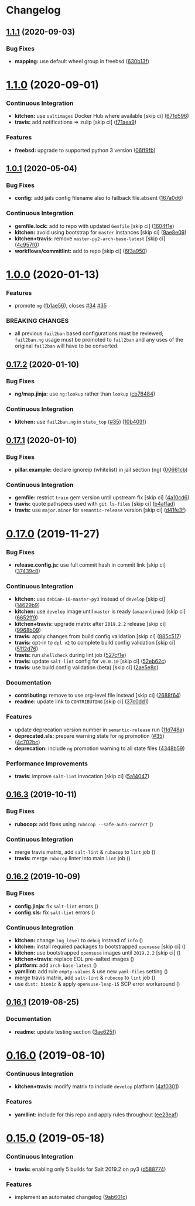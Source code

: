 # Changelog

## [1.1.1](https://github.com/saltstack-formulas/fail2ban-formula/compare/v1.1.0...v1.1.1) (2020-09-03)


### Bug Fixes

* **mapping:** use default wheel group in freebsd ([630b13f](https://github.com/saltstack-formulas/fail2ban-formula/commit/630b13f6b3e8a69a0bf4240460ce24855a055a77))

# [1.1.0](https://github.com/saltstack-formulas/fail2ban-formula/compare/v1.0.1...v1.1.0) (2020-09-01)


### Continuous Integration

* **kitchen:** use `saltimages` Docker Hub where available [skip ci] ([671d596](https://github.com/saltstack-formulas/fail2ban-formula/commit/671d596e4e76148b631fa5e641fbd5a2b29f7113))
* **travis:** add notifications => zulip [skip ci] ([f71aea9](https://github.com/saltstack-formulas/fail2ban-formula/commit/f71aea9c1989e33cde834cde14869856cbc0a81b))


### Features

* **freebsd:** upgrade to supported python 3 version ([06ff9fb](https://github.com/saltstack-formulas/fail2ban-formula/commit/06ff9fb9902b13f55a9042d59565337b135bcc41))

## [1.0.1](https://github.com/saltstack-formulas/fail2ban-formula/compare/v1.0.0...v1.0.1) (2020-05-04)


### Bug Fixes

* **config:** add jails config filename also to fallback file.absent ([167a0d6](https://github.com/saltstack-formulas/fail2ban-formula/commit/167a0d60664328a925cf80862e2c402a63f2997f))


### Continuous Integration

* **gemfile.lock:** add to repo with updated `Gemfile` [skip ci] ([1604f1e](https://github.com/saltstack-formulas/fail2ban-formula/commit/1604f1ea52c28cc5e61630587d1648b124bda859))
* **kitchen:** avoid using bootstrap for `master` instances [skip ci] ([9ae8e09](https://github.com/saltstack-formulas/fail2ban-formula/commit/9ae8e0946efa6be827e1013935b74c32b4066c26))
* **kitchen+travis:** remove `master-py2-arch-base-latest` [skip ci] ([4c957f0](https://github.com/saltstack-formulas/fail2ban-formula/commit/4c957f0ec1e3ab14d01ed2c1f7d068a46edb3162))
* **workflows/commitlint:** add to repo [skip ci] ([6f3a950](https://github.com/saltstack-formulas/fail2ban-formula/commit/6f3a950e9b5b742719ff01e12a45a5d2fe72cf57))

# [1.0.0](https://github.com/saltstack-formulas/fail2ban-formula/compare/v0.17.2...v1.0.0) (2020-01-13)


### Features

* promote `ng` ([fb1ae56](https://github.com/saltstack-formulas/fail2ban-formula/commit/fb1ae56f460f2cabdf0f7b9b0bccdde309d698ca)), closes [#34](https://github.com/saltstack-formulas/fail2ban-formula/issues/34) [#35](https://github.com/saltstack-formulas/fail2ban-formula/issues/35)


### BREAKING CHANGES

* all previous `fail2ban` based configurations must be
reviewed; `fail2ban.ng` usage must be promoted to `fail2ban` and any
uses of the original `fail2ban` will have to be converted.

## [0.17.2](https://github.com/saltstack-formulas/fail2ban-formula/compare/v0.17.1...v0.17.2) (2020-01-10)


### Bug Fixes

* **ng/map.jinja:** use `ng:lookup` rather than `lookup` ([cb76484](https://github.com/saltstack-formulas/fail2ban-formula/commit/cb76484142d192dc3c0f2903231b97793e5b216e))


### Continuous Integration

* **kitchen:** use `fail2ban.ng` in `state_top` ([#35](https://github.com/saltstack-formulas/fail2ban-formula/issues/35)) ([10b403f](https://github.com/saltstack-formulas/fail2ban-formula/commit/10b403f8b445f65118e88872229a978cdae90a4c))

## [0.17.1](https://github.com/saltstack-formulas/fail2ban-formula/compare/v0.17.0...v0.17.1) (2020-01-10)


### Bug Fixes

* **pillar.example:** declare ignoreip (whitelist) in jail section (ng) ([00661cb](https://github.com/saltstack-formulas/fail2ban-formula/commit/00661cbca978e5b6344427bd688fcfae9789f3db))


### Continuous Integration

* **gemfile:** restrict `train` gem version until upstream fix [skip ci] ([4a10cd6](https://github.com/saltstack-formulas/fail2ban-formula/commit/4a10cd695764fb551aea91688625576dbb046ba9))
* **travis:** quote pathspecs used with `git ls-files` [skip ci] ([b4affad](https://github.com/saltstack-formulas/fail2ban-formula/commit/b4affadfd7f1227aea0dc96101e560553af12c8a))
* **travis:** use `major.minor` for `semantic-release` version [skip ci] ([d41fe3f](https://github.com/saltstack-formulas/fail2ban-formula/commit/d41fe3f2051e2f63dbae9cfd343103f5b3228dc0))

# [0.17.0](https://github.com/saltstack-formulas/fail2ban-formula/compare/v0.16.3...v0.17.0) (2019-11-27)


### Bug Fixes

* **release.config.js:** use full commit hash in commit link [skip ci] ([37439c8](https://github.com/saltstack-formulas/fail2ban-formula/commit/37439c81a79428a3ea66fcba0ea9f389daf78caa))


### Continuous Integration

* **kitchen:** use `debian-10-master-py3` instead of `develop` [skip ci] ([14629b9](https://github.com/saltstack-formulas/fail2ban-formula/commit/14629b96f38e79143899944f0ec2508171d196c8))
* **kitchen:** use `develop` image until `master` is ready (`amazonlinux`) [skip ci] ([6652ff9](https://github.com/saltstack-formulas/fail2ban-formula/commit/6652ff9d9563bc5454e48b16ccdea579100ff3f3))
* **kitchen+travis:** upgrade matrix after `2019.2.2` release [skip ci] ([9968b09](https://github.com/saltstack-formulas/fail2ban-formula/commit/9968b09784e4b2d3e9e5055b9f7dce6306d5eb80))
* **travis:** apply changes from build config validation [skip ci] ([885c517](https://github.com/saltstack-formulas/fail2ban-formula/commit/885c517e8a17b54d2966e475919f10378f7b99e9))
* **travis:** opt-in to `dpl v2` to complete build config validation [skip ci] ([5112d76](https://github.com/saltstack-formulas/fail2ban-formula/commit/5112d760e403fe8e9e56324445fab75a669e81c7))
* **travis:** run `shellcheck` during lint job ([527cf1e](https://github.com/saltstack-formulas/fail2ban-formula/commit/527cf1e9717964d794356b1dbbad0037356773fe))
* **travis:** update `salt-lint` config for `v0.0.10` [skip ci] ([52eb62c](https://github.com/saltstack-formulas/fail2ban-formula/commit/52eb62c8f9e8703889f8c9d97f68df794e4a644c))
* **travis:** use build config validation (beta) [skip ci] ([2ae5e8c](https://github.com/saltstack-formulas/fail2ban-formula/commit/2ae5e8cc167d9596bb07d094cf7dae2e7655a77f))


### Documentation

* **contributing:** remove to use org-level file instead [skip ci] ([2688f64](https://github.com/saltstack-formulas/fail2ban-formula/commit/2688f64efb58ef9091fdc56328ec6ad303727fcc))
* **readme:** update link to `CONTRIBUTING` [skip ci] ([37c0dd1](https://github.com/saltstack-formulas/fail2ban-formula/commit/37c0dd1fcdfd8bfb424490a7b680d0fc04150261))


### Features

* update deprecation version number in `semantic-release` run ([11d748a](https://github.com/saltstack-formulas/fail2ban-formula/commit/11d748abd67f1603b99a7804436d7ad6970d3411))
* **deprecated.sls:** prepare warning state for `ng` promotion ([#35](https://github.com/saltstack-formulas/fail2ban-formula/issues/35)) ([4c702bc](https://github.com/saltstack-formulas/fail2ban-formula/commit/4c702bc5a57b55abe8bdcc5096d5aa9a04233bb5))
* **deprecation:** include `ng` promotion warning to all state files ([4348b59](https://github.com/saltstack-formulas/fail2ban-formula/commit/4348b5966240878ec3959dfaa661e696384ca833))


### Performance Improvements

* **travis:** improve `salt-lint` invocation [skip ci] ([5a14047](https://github.com/saltstack-formulas/fail2ban-formula/commit/5a14047dae331c973e3a0f7384c5f1e135604e8f))

## [0.16.3](https://github.com/saltstack-formulas/fail2ban-formula/compare/v0.16.2...v0.16.3) (2019-10-11)


### Bug Fixes

* **rubocop:** add fixes using `rubocop --safe-auto-correct` ([](https://github.com/saltstack-formulas/fail2ban-formula/commit/0a420da))


### Continuous Integration

* merge travis matrix, add `salt-lint` & `rubocop` to `lint` job ([](https://github.com/saltstack-formulas/fail2ban-formula/commit/269a220))
* **travis:** merge `rubocop` linter into main `lint` job ([](https://github.com/saltstack-formulas/fail2ban-formula/commit/19f6faa))

## [0.16.2](https://github.com/saltstack-formulas/fail2ban-formula/compare/v0.16.1...v0.16.2) (2019-10-09)


### Bug Fixes

* **config.jinja:** fix `salt-lint` errors ([](https://github.com/saltstack-formulas/fail2ban-formula/commit/ddbac67))
* **config.sls:** fix `salt-lint` errors ([](https://github.com/saltstack-formulas/fail2ban-formula/commit/0f668ca))


### Continuous Integration

* **kitchen:** change `log_level` to `debug` instead of `info` ([](https://github.com/saltstack-formulas/fail2ban-formula/commit/44247c1))
* **kitchen:** install required packages to bootstrapped `opensuse` [skip ci] ([](https://github.com/saltstack-formulas/fail2ban-formula/commit/410f589))
* **kitchen:** use bootstrapped `opensuse` images until `2019.2.2` [skip ci] ([](https://github.com/saltstack-formulas/fail2ban-formula/commit/e8ffbb6))
* **kitchen+travis:** replace EOL pre-salted images ([](https://github.com/saltstack-formulas/fail2ban-formula/commit/f33c864))
* **platform:** add `arch-base-latest` ([](https://github.com/saltstack-formulas/fail2ban-formula/commit/ab09eda))
* **yamllint:** add rule `empty-values` & use new `yaml-files` setting ([](https://github.com/saltstack-formulas/fail2ban-formula/commit/e592919))
* merge travis matrix, add `salt-lint` & `rubocop` to `lint` job ([](https://github.com/saltstack-formulas/fail2ban-formula/commit/3b1c31a))
* use `dist: bionic` & apply `opensuse-leap-15` SCP error workaround ([](https://github.com/saltstack-formulas/fail2ban-formula/commit/2ca74f9))

## [0.16.1](https://github.com/saltstack-formulas/fail2ban-formula/compare/v0.16.0...v0.16.1) (2019-08-25)


### Documentation

* **readme:** update testing section ([3ae625f](https://github.com/saltstack-formulas/fail2ban-formula/commit/3ae625f))

# [0.16.0](https://github.com/saltstack-formulas/fail2ban-formula/compare/v0.15.0...v0.16.0) (2019-08-10)


### Continuous Integration

* **kitchen+travis:** modify matrix to include `develop` platform ([4af0301](https://github.com/saltstack-formulas/fail2ban-formula/commit/4af0301))


### Features

* **yamllint:** include for this repo and apply rules throughout ([ee23eaf](https://github.com/saltstack-formulas/fail2ban-formula/commit/ee23eaf))

# [0.15.0](https://github.com/saltstack-formulas/fail2ban-formula/compare/v0.14.0...v0.15.0) (2019-05-18)


### Continuous Integration

* **travis:** enabling only 5 builds for Salt 2019.2 on py3 ([d588774](https://github.com/saltstack-formulas/fail2ban-formula/commit/d588774))


### Features

* implement an automated changelog ([9ab601c](https://github.com/saltstack-formulas/fail2ban-formula/commit/9ab601c))
